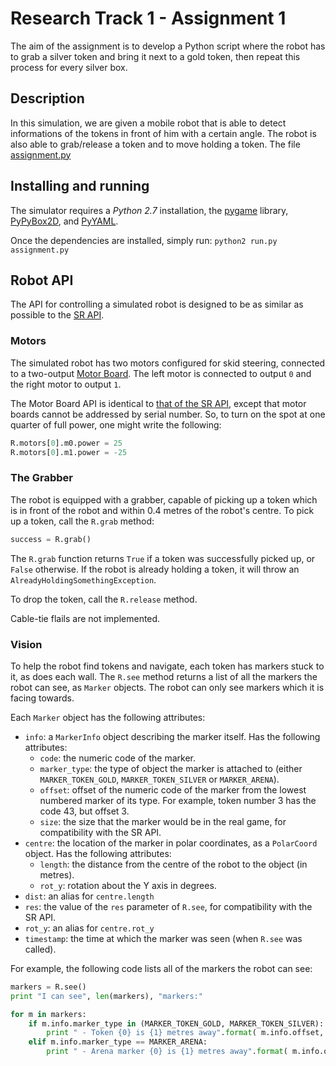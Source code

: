# Research Track 1 - Assignment 1

The aim of the assignment is to develop a Python script where the robot has to grab a silver token and bring it next to a gold token, then repeat this process for every silver box.

## Description

In this simulation, we are given a mobile robot that is able to detect informations of the tokens in front of him with a certain angle. The robot is also able to grab/release a token and to move holding a token.
The file [assignment.py](robot-sim/assignment.py)

## Installing and running

The simulator requires a _Python 2.7_ installation, the [pygame](http://pygame.org/) library, [PyPyBox2D](https://pypi.python.org/pypi/pypybox2d/2.1-r331), and [PyYAML](https://pypi.python.org/pypi/PyYAML/).

Once the dependencies are installed, simply run:
`python2 run.py assignment.py`

## Robot API

The API for controlling a simulated robot is designed to be as similar as possible to the [SR API][sr-api].

### Motors

The simulated robot has two motors configured for skid steering, connected to a two-output [Motor Board](https://studentrobotics.org/docs/kit/motor_board). The left motor is connected to output `0` and the right motor to output `1`.

The Motor Board API is identical to [that of the SR API](https://studentrobotics.org/docs/programming/sr/motors/), except that motor boards cannot be addressed by serial number. So, to turn on the spot at one quarter of full power, one might write the following:

```python
R.motors[0].m0.power = 25
R.motors[0].m1.power = -25
```

### The Grabber

The robot is equipped with a grabber, capable of picking up a token which is in front of the robot and within 0.4 metres of the robot's centre. To pick up a token, call the `R.grab` method:

```python
success = R.grab()
```

The `R.grab` function returns `True` if a token was successfully picked up, or `False` otherwise. If the robot is already holding a token, it will throw an `AlreadyHoldingSomethingException`.

To drop the token, call the `R.release` method.

Cable-tie flails are not implemented.

### Vision

To help the robot find tokens and navigate, each token has markers stuck to it, as does each wall. The `R.see` method returns a list of all the markers the robot can see, as `Marker` objects. The robot can only see markers which it is facing towards.

Each `Marker` object has the following attributes:

- `info`: a `MarkerInfo` object describing the marker itself. Has the following attributes:
  - `code`: the numeric code of the marker.
  - `marker_type`: the type of object the marker is attached to (either `MARKER_TOKEN_GOLD`, `MARKER_TOKEN_SILVER` or `MARKER_ARENA`).
  - `offset`: offset of the numeric code of the marker from the lowest numbered marker of its type. For example, token number 3 has the code 43, but offset 3.
  - `size`: the size that the marker would be in the real game, for compatibility with the SR API.
- `centre`: the location of the marker in polar coordinates, as a `PolarCoord` object. Has the following attributes:
  - `length`: the distance from the centre of the robot to the object (in metres).
  - `rot_y`: rotation about the Y axis in degrees.
- `dist`: an alias for `centre.length`
- `res`: the value of the `res` parameter of `R.see`, for compatibility with the SR API.
- `rot_y`: an alias for `centre.rot_y`
- `timestamp`: the time at which the marker was seen (when `R.see` was called).

For example, the following code lists all of the markers the robot can see:

```python
markers = R.see()
print "I can see", len(markers), "markers:"

for m in markers:
    if m.info.marker_type in (MARKER_TOKEN_GOLD, MARKER_TOKEN_SILVER):
        print " - Token {0} is {1} metres away".format( m.info.offset, m.dist )
    elif m.info.marker_type == MARKER_ARENA:
        print " - Arena marker {0} is {1} metres away".format( m.info.offset, m.dist )
```

[sr-api]: https://studentrobotics.org/docs/programming/sr/
